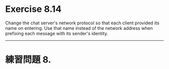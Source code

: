 # Exercise 8.14
Change the chat server's network protocol so that each client provided its name on entering. Use that name instead of the network address when prefixing each message with its sender's identity.

---
# 練習問題 8.
